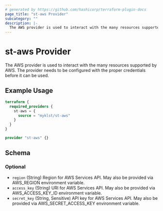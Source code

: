 ```yaml
---
# generated by https://github.com/hashicorp/terraform-plugin-docs
page_title: "st-aws Provider"
subcategory: ""
description: |-
  The AWS provider is used to interact with the many resources supported by AWS. The provider needs to be configured with the proper credentials before it can be used.
---
```


# st-aws Provider

The AWS provider is used to interact with the many resources supported by AWS. The provider needs to be configured with the proper credentials before it can be used.

## Example Usage

```terraform
terraform {
  required_providers {
    st-aws = {
      source = "myklst/st-aws"
    }
  }
}

provider "st-aws" {}
```

<!-- schema generated by tfplugindocs -->
## Schema

### Optional

- `region` (String) Region for AWS Services API. May also be provided via AWS_REGION environment variable.
- `access_key` (String) URI for AWS Services API. May also be provided via AWS_ACCESS_KEY_ID environment variable.
- `secret_key` (String, Sensitive) API key for AWS Services API. May also be provided via AWS_SECRET_ACCESS_KEY environment variable.
